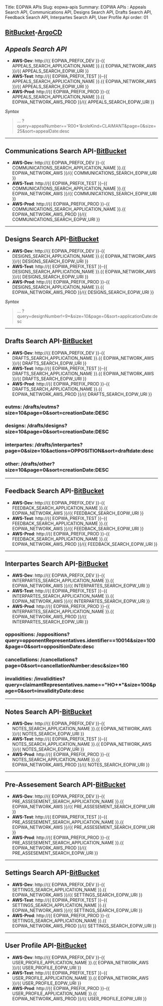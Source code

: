 Title: EOPWA APIs
Slug: eopwa-apis
Summary: EOPWA APIs : Appeals Search API, Communications API, Designs Search API, Drafts Search API, Feedback Search API, Interpartes Search API, User Profile Api
order: 01

## <a href="https://git.euipo.europa.eu/projects/EOPWA/repos/appeals-search-api/browse" target="_blank">BitBucket</a>-<a href="https://argocd-dev.nonprod.aws.oami.eu/applications/argocd/website-api-dev-aws?view=tree&resource=" target="_blank">ArgoCD</a>

## _Appeals Search API_ 

- **AWS-Dev**:  http://{{ EOPWA_PREFIX_DEV }}-{{ APPEALS_SEARCH_APPLICATION_NAME }}.{{ EOPWA_NETWORK_AWS }}/{{ APPEALS_SEARCH_EOPW_URI }}
- **AWS-Test**:  http://{{ EOPWA_PREFIX_TEST }}-{{ APPEALS_SEARCH_APPLICATION_NAME }}.{{ EOPWA_NETWORK_AWS }}/{{ APPEALS_SEARCH_EOPW_URI }}
- **AWS-Prod**:  http://{{ EOPWA_PREFIX_PROD }}-{{ APPEALS_SEARCH_APPLICATION_NAME }}.{{ EOPWA_NETWORK_AWS_PROD }}/{{ APPEALS_SEARCH_EOPW_URI }}

_Syntax_ 
> ... ?query=appealNumber=='R00*'&roleKind=CLAIMANT&page=0&size=25&sort=appealDate:desc

-------------------

## Communications Search API-<a href="https://git.euipo.europa.eu/projects/EOPWA/repos/communications-api/browse" target="_blank">BitBucket</a>

- **AWS-Dev**:  http://{{ EOPWA_PREFIX_DEV }}-{{ COMMUNICATIONS_SEARCH_APPLICATION_NAME }}.{{ EOPWA_NETWORK_AWS }}/{{ COMMUNICATIONS_SEARCH_EOPW_URI }}
- **AWS-Test**:  http://{{ EOPWA_PREFIX_TEST }}-{{ COMMUNICATIONS_SEARCH_APPLICATION_NAME }}.{{ EOPWA_NETWORK_AWS }}/{{ COMMUNICATIONS_SEARCH_EOPW_URI }}
- **AWS-Prod**:  http://{{ EOPWA_PREFIX_PROD }}-{{ COMMUNICATIONS_SEARCH_APPLICATION_NAME }}.{{ EOPWA_NETWORK_AWS_PROD }}/{{ COMMUNICATIONS_SEARCH_EOPW_URI }}


-------------------

## Designs Search API-<a href="https://git.euipo.europa.eu/projects/EOPWA/repos/design-search-api/browse" target="_blank">BitBucket</a>

- **AWS-Dev**:  http://{{ EOPWA_PREFIX_DEV }}-{{ DESIGNS_SEARCH_APPLICATION_NAME }}.{{ EOPWA_NETWORK_AWS }}/{{ DESIGNS_SEARCH_EOPW_URI }}
- **AWS-Test**:  http://{{ EOPWA_PREFIX_TEST }}-{{ DESIGNS_SEARCH_APPLICATION_NAME }}.{{ EOPWA_NETWORK_AWS }}/{{ DESIGNS_SEARCH_EOPW_URI }}
- **AWS-Prod**:  http://{{ EOPWA_PREFIX_PROD }}-{{ DESIGNS_SEARCH_APPLICATION_NAME }}.{{ EOPWA_NETWORK_AWS_PROD }}/{{ DESIGNS_SEARCH_EOPW_URI }}

_Syntax_ 
> ... ?query=designNumber!=9*&size=10&page=0&sort=applicationDate:desc

-------------------

## Drafts Search API-<a href="https://git.euipo.europa.eu/projects/EOPWA/repos/drafts-api/browse" target="_blank">BitBucket</a>

- **AWS-Dev**:  http://{{ EOPWA_PREFIX_DEV }}-{{ DRAFTS_SEARCH_APPLICATION_NAME }}.{{ EOPWA_NETWORK_AWS }}/{{ DRAFTS_SEARCH_EOPW_URI }}
- **AWS-Test**:  http://{{ EOPWA_PREFIX_TEST }}-{{ DRAFTS_SEARCH_APPLICATION_NAME }}.{{ EOPWA_NETWORK_AWS }}/{{ DRAFTS_SEARCH_EOPW_URI }}
- **AWS-Prod**:  http://{{ EOPWA_PREFIX_PROD }}-{{ DRAFTS_SEARCH_APPLICATION_NAME }}.{{ EOPWA_NETWORK_AWS_PROD }}/{{ DRAFTS_SEARCH_EOPW_URI }}


### eutms: /drafts/eutms?size=10&page=0&sort=creationDate:DESC

### designs: /drafts/designs?size=10&page=0&sort=creationDate:DESC

### interpartes: /drafts/interpartes?page=0&size=10&actions=OPPOSITION&sort=draftdate:desc

### other: /drafts/other?size=10&page=0&sort=creationDate:DESC

-------------------

## Feedback Search API-<a href="https://git.euipo.europa.eu/projects/EOPWA/repos/feedback-api/browse" target="_blank">BitBucket</a>

- **AWS-Dev**:  http://{{ EOPWA_PREFIX_DEV }}-{{ FEEDBACK_SEARCH_APPLICATION_NAME }}.{{ EOPWA_NETWORK_AWS }}/{{ FEEDBACK_SEARCH_EOPW_URI }}
- **AWS-Test**:  http://{{ EOPWA_PREFIX_TEST }}-{{ FEEDBACK_SEARCH_APPLICATION_NAME }}.{{ EOPWA_NETWORK_AWS }}/{{ FEEDBACK_SEARCH_EOPW_URI }}
- **AWS-Prod**:  http://{{ EOPWA_PREFIX_PROD }}-{{ FEEDBACK_SEARCH_APPLICATION_NAME }}.{{ EOPWA_NETWORK_AWS_PROD }}/{{ FEEDBACK_SEARCH_EOPW_URI }}

-------------------

## Interpartes Search API-<a href="https://git.euipo.europa.eu/projects/EOPWA/repos/interpartes-search-api/browse" target="_blank">BitBucket</a>

- **AWS-Dev**:  http://{{ EOPWA_PREFIX_DEV }}-{{ INTERPARTES_SEARCH_APPLICATION_NAME }}.{{ EOPWA_NETWORK_AWS }}/{{ INTERPARTES_SEARCH_EOPW_URI }}
- **AWS-Test**:  http://{{ EOPWA_PREFIX_TEST }}-{{ INTERPARTES_SEARCH_APPLICATION_NAME }}.{{ EOPWA_NETWORK_AWS }}/{{ INTERPARTES_SEARCH_EOPW_URI }}
- **AWS-Prod**:  http://{{ EOPWA_PREFIX_PROD }}-{{ INTERPARTES_SEARCH_APPLICATION_NAME }}.{{ EOPWA_NETWORK_AWS_PROD }}/{{ INTERPARTES_SEARCH_EOPW_URI }}

### oppositions: /oppositions?query=opponentRepresentatives.identifier==10014&size=100&page=0&sort=oppositionDate:desc

### cancellations: /cancellations?page=0&sort=cancellationNumber:desc&size=160

### invalidities: /invalidities?query=claimantRepresentatives.name=="HO+*"&size=100&page=0&sort=invalidityDate:desc

-------------------

## Notes Search API-<a href="https://git.euipo.europa.eu/projects/EOPWA/repos/notes-api/browse" target="_blank">BitBucket</a>

- **AWS-Dev**:  http://{{ EOPWA_PREFIX_DEV }}-{{ NOTES_SEARCH_APPLICATION_NAME }}.{{ EOPWA_NETWORK_AWS }}/{{ NOTES_SEARCH_EOPW_URI }}
- **AWS-Test**:  http://{{ EOPWA_PREFIX_TEST }}-{{ NOTES_SEARCH_APPLICATION_NAME }}.{{ EOPWA_NETWORK_AWS }}/{{ NOTES_SEARCH_EOPW_URI }}
- **AWS-Prod**:  http://{{ EOPWA_PREFIX_PROD }}-{{ NOTES_SEARCH_APPLICATION_NAME }}.{{ EOPWA_NETWORK_AWS_PROD }}/{{ NOTES_SEARCH_EOPW_URI }}

---------------------

## Pre-Assesement Search API-<a href="https://git.euipo.europa.eu/projects/EOPWA/repos/pre-assessment-api/browse" target="_blank">BitBucket</a>

- **AWS-Dev**:  http://{{ EOPWA_PREFIX_DEV }}-{{ PRE_ASSESEMENT_SEARCH_APPLICATION_NAME }}.{{ EOPWA_NETWORK_AWS }}/{{ PRE_ASSESEMENT_SEARCH_EOPW_URI }}
- **AWS-Test**:  http://{{ EOPWA_PREFIX_TEST }}-{{ PRE_ASSESEMENT_SEARCH_APPLICATION_NAME }}.{{ EOPWA_NETWORK_AWS }}/{{ PRE_ASSESEMENT_SEARCH_EOPW_URI }}
- **AWS-Prod**:  http://{{ EOPWA_PREFIX_PROD }}-{{ PRE_ASSESEMENT_SEARCH_APPLICATION_NAME }}.{{ EOPWA_NETWORK_AWS_PROD }}/{{ PRE_ASSESEMENT_SEARCH_EOPW_URI }}

-------------------------

## Settings Search API-<a href="https://git.euipo.europa.eu/projects/EOPWA/repos/settings-api/browse" target="_blank">BitBucket</a>

- **AWS-Dev**:  http://{{ EOPWA_PREFIX_DEV }}-{{ SETTINGS_SEARCH_APPLICATION_NAME }}.{{ EOPWA_NETWORK_AWS }}/{{ SETTINGS_SEARCH_EOPW_URI }}
- **AWS-Test**:  http://{{ EOPWA_PREFIX_TEST }}-{{ SETTINGS_SEARCH_APPLICATION_NAME }}.{{ EOPWA_NETWORK_AWS }}/{{ SETTINGS_SEARCH_EOPW_URI }}
- **AWS-Prod**:  http://{{ EOPWA_PREFIX_PROD }}-{{ SETTINGS_SEARCH_APPLICATION_NAME }}.{{ EOPWA_NETWORK_AWS_PROD }}/{{ SETTINGS_SEARCH_EOPW_URI }}

-----------------------------

## User Profile API-<a href="https://git.euipo.europa.eu/projects/EOPWA/repos/user-profile-api/browse" target="_blank">BitBucket</a>

- **AWS-Dev**:  http://{{ EOPWA_PREFIX_DEV }}-{{ USER_PROFILE_APPLICATION_NAME }}.{{ EOPWA_NETWORK_AWS }}/{{ USER_PROFILE_EOPW_URI }}
- **AWS-Test**:  http://{{ EOPWA_PREFIX_TEST }}-{{ USER_PROFILE_APPLICATION_NAME }}.{{ EOPWA_NETWORK_AWS }}/{{ USER_PROFILE_EOPW_URI }}
- **AWS-Prod**:  http://{{ EOPWA_PREFIX_PROD }}-{{ USER_PROFILE_APPLICATION_NAME }}.{{ EOPWA_NETWORK_AWS_PROD }}/{{ USER_PROFILE_EOPW_URI }}

